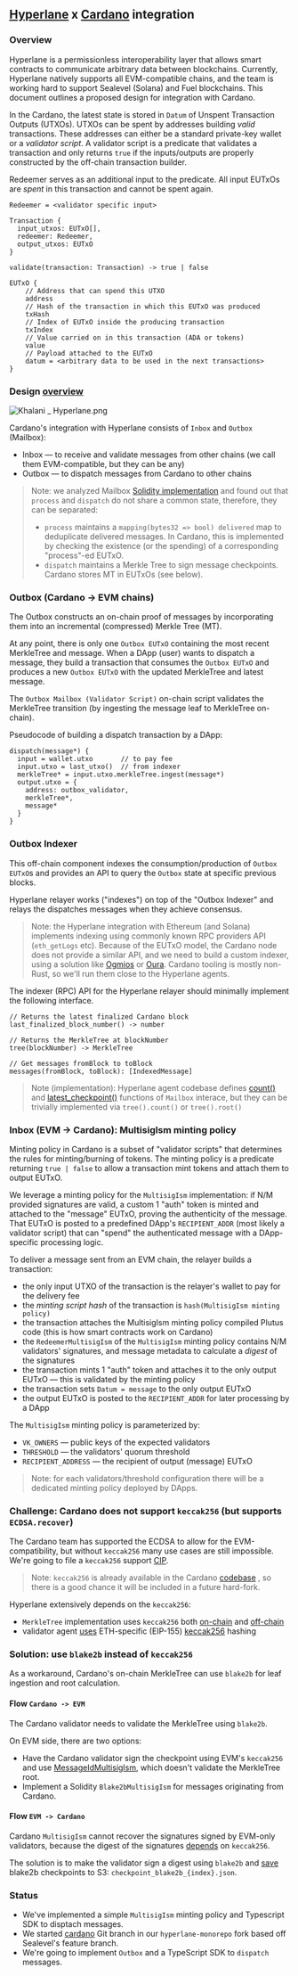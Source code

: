 ## [Hyperlane](https://hyperlane.xyz/) x [Cardano](https://cardano.org/) integration

### Overview
Hyperlane is a permissionless interoperability layer that allows smart contracts to communicate arbitrary data between blockchains.
Currently, Hyperlane natively supports all EVM-compatible chains, and the team is working hard to support Sealevel (Solana) and Fuel blockchains.
This document outlines a proposed design for integration with Cardano.

In the Cardano, the latest state is stored in `Datum` of Unspent Transaction Outputs (UTXOs). UTXOs can be spent by addresses building _valid_ transactions. These addresses can either be a standard private-key wallet or a _validator script_. A validator script is a predicate that validates a transaction and only returns `true` if the inputs/outputs are properly constructed by the off-chain transaction builder.

Redeemer serves as an additional input to the predicate. All input EUTxOs are _spent_ in this transaction and cannot be spent again.

```
Redeemer = <validator specific input>

Transaction {
  input_utxos: EUTxO[],
  redeemer: Redeemer,
  output_utxos: EUTxO
}

validate(transaction: Transaction) -> true | false

EUTxO {
    // Address that can spend this UTXO
    address
    // Hash of the transaction in which this EUTxO was produced
    txHash
    // Index of EUTxO inside the producing transaction
    txIndex
    // Value carried on in this transaction (ADA or tokens)
    value
    // Payload attached to the EUTxO
    datum = <arbitrary data to be used in the next transactions>
}
```

### Design [overview](https://www.figma.com/file/0N905WOhyF7HZkbLzWhgyH/Khalani-%2F-Hyperlane?type=whiteboard&node-id=1069-2246&t=UFrhL33SXJpXFuxz-0)

![Khalani _ Hyperlane.png](design.png)

Cardano's integration with Hyperlane consists of `Inbox` and `Outbox` (Mailbox):
- Inbox — to receive and validate messages from other chains (we call them EVM-compatible, but they can be any)
- Outbox — to dispatch messages from Cardano to other chains

> Note: we analyzed Mailbox [Solidity implementation](https://github.com/hyperlane-xyz/hyperlane-monorepo/blob/55f40ad7602e616367b2483b5ce57eaf7db5420d/solidity/contracts/Mailbox.sol#L18)
> and found out that `process` and `dispatch` do not share a common state, therefore, they can be separated:
> - `process` maintains a `mapping(bytes32 => bool) delivered` map to deduplicate delivered messages.
> In Cardano, this is implemented by checking the existence (or the spending) of a corresponding "process"-ed EUTxO.
> - `dispatch` maintains a Merkle Tree to sign message checkpoints. Cardano stores MT in EUTxOs (see below).

### Outbox (Cardano -> EVM chains)
The Outbox constructs an on-chain proof of messages by incorporating them into an incremental (compressed) Merkle Tree (MT).

At any point, there is only one `Outbox EUTxO` containing the most recent MerkleTree and message. When a DApp (user) wants to dispatch a message, they build a transaction that consumes the `Outbox EUTxO` and produces a new `Outbox EUTxO` with the updated MerkleTree and latest message.

The `Outbox Mailbox (Validator Script)` on-chain script validates the MerkleTree transition
(by ingesting the message leaf to MerkleTree on-chain).

Pseudocode of building a dispatch transaction by a DApp:
```
dispatch(message*) {
  input = wallet.utxo       // to pay fee
  input.utxo = last_utxo()  // from indexer
  merkleTree* = input.utxo.merkleTree.ingest(message*)
  output.utxo = {
    address: outbox_validator,
    merkleTree*,
    message*
  }
}
```

### Outbox Indexer
This off-chain component indexes the consumption/production of `Outbox EUTxO`s
and provides an API to query the `Outbox` state at specific previous blocks.

Hyperlane relayer works ("indexes") on top of the "Outbox Indexer" and relays the dispatches messages when they achieve consensus.

> Note: the Hyperlane integration with Ethereum (and Solana) implements indexing using commonly known RPC providers API (`eth_getLogs` etc).
> Because of the EUTxO model, the Cardano node does not provide a similar API, and we need to build a custom indexer,
> using a solution like [Ogmios](https://ogmios.dev/) or [Oura](https://github.com/txpipe/oura).
> Cardano tooling is mostly non-Rust, so we'll run them close to the Hyperlane agents.

The indexer (RPC) API for the Hyperlane relayer should minimally implement the following interface.
```
// Returns the latest finalized Cardano block
last_finalized_block_number() -> number

// Returns the MerkleTree at blockNumber
tree(blockNumber) -> MerkleTree

// Get messages fromBlock to toBlock
messages(fromBlock, toBlock): [IndexedMessage]
```

> Note (implementation): Hyperlane agent codebase defines [count()](https://github.com/hyperlane-xyz/hyperlane-monorepo/blob/50f04db1faddb6d471b85386bb977fe9762753df/rust/hyperlane-core/src/traits/mailbox.rs#L32) and [latest_checkpoint()](https://github.com/hyperlane-xyz/hyperlane-monorepo/blob/50f04db1faddb6d471b85386bb977fe9762753df/rust/hyperlane-core/src/traits/mailbox.rs#L41) functions of `Mailbox` interace, but they can be trivially implemented via `tree().count()` or `tree().root()`

### Inbox (EVM -> Cardano): MultisigIsm minting policy
Minting policy in Cardano is a subset of "validator scripts" that determines the rules for minting/burning of tokens.
The minting policy is a predicate returning `true | false` to allow a transaction mint tokens and attach them to output EUTxO.

We leverage a minting policy for the `MultisigIsm` implementation: if N/M provided signatures are valid,
a custom 1 "auth" token is minted and attached to the "message" EUTxO, proving the authenticity of the message.
That EUTxO is posted to a predefined DApp's `RECIPIENT_ADDR` (most likely a validator script)
that can "spend" the authenticated message with a DApp-specific processing logic.

To deliver a message sent from an EVM chain, the relayer builds a transaction:
- the only input UTXO of the transaction is the relayer's wallet to pay for the delivery fee
- the _minting script hash_ of the transaction is `hash(MultisigIsm minting policy)`
- the transaction attaches the MultisigIsm minting policy compiled Plutus code (this is how smart contracts work on Cardano)
- the `RedeemerMultisigIsm` of the `MultisigIsm` minting policy contains N/M validators' signatures, and message metadata to calculate a _digest_ of the signatures
- the transaction mints 1 "auth" token and attaches it to the only output EUTxO — this is validated by the minting policy
- the transaction sets `Datum = message` to the only output EUTxO
- the output EUTxO is posted to the `RECIPIENT_ADDR` for later processing by a DApp

The `MultisigIsm` minting policy is parameterized by:
- `VK_OWNERS` — public keys of the expected validators
- `THRESHOLD` — the validators' quorum threshold
- `RECIPIENT_ADDRESS` — the recipient of output (message) EUTxO

> Note: for each validators/threshold configuration there will be a dedicated minting policy deployed by DApps.

### Challenge: Cardano does not support `keccak256` (but supports `ECDSA.recover`)
The Cardano team has supported the ECDSA to allow for the EVM-compatibility, but without `keccak256` many use cases are still impossible.
We're going to file a `keccak256` support [CIP](https://github.com/cardano-foundation/CIPs).
> Note: `keccak256` is already available in the Cardano [codebase](https://github.com/input-output-hk/cardano-base/blob/master/cardano-crypto-class/src/Cardano/Crypto/Hash/Keccak256.hs)
>, so there is a good chance it will be included in a future hard-fork.

Hyperlane extensively depends on the `keccak256`:
- `MerkleTree` implementation uses `keccak256` both [on-chain](https://github.com/hyperlane-xyz/hyperlane-monorepo/blob/50f04db1faddb6d471b85386bb977fe9762753df/solidity/contracts/libs/Merkle.sol#L39) and [off-chain](https://github.com/hyperlane-xyz/hyperlane-monorepo/blob/e5e794eda42d906563a4929a4c39bbf2c6993ba3/rust/hyperlane-core/src/accumulator/mod.rs#L20)
- validator agent [uses](https://github.com/hyperlane-xyz/hyperlane-monorepo/blob/d57ae5f628bcf3bc0ebcac2c832ad2821a4a5cbb/rust/agents/validator/src/validator.rs#L63) ETH-specific (EIP-155) [keccak256](https://github.com/hyperlane-xyz/ethers-rs/blob/fe5d88220fc15d99ed19ae20e80ef7985673fa9a/ethers-core/src/utils/hash.rs#LL21C13-L21C13) hashing

### Solution: use `blake2b` instead of `keccak256`
As a workaround, Cardano's on-chain MerkleTree can use `blake2b` for leaf ingestion and root calculation.


#### Flow `Cardano -> EVM`
The Cardano validator needs to validate the MerkleTree using `blake2b`.

On EVM side, there are two options:
- Have the Cardano validator sign the checkpoint using EVM's `keccak256` and use [MessageIdMultisigIsm]([MessageIdMultisigIsm](https://github.com/hyperlane-xyz/hyperlane-monorepo/blob/50f04db1faddb6d471b85386bb977fe9762753df/solidity/contracts/isms/multisig/AbstractMessageIdMultisigIsm.sol#L16)), which doesn't validate the MerkleTree root.
- Implement a Solidity `Blake2bMultisigIsm` for messages originating from Cardano.

#### Flow `EVM -> Cardano`
Cardano `MultisigIsm` cannot recover the signatures signed by EVM-only validators, because the digest of the signatures [depends](https://github.com/hyperlane-xyz/hyperlane-monorepo/blob/50f04db1faddb6d471b85386bb977fe9762753df/rust/hyperlane-core/src/types/checkpoint.rs#L39) on `keccak256`.

The solution is to make the validator sign a digest using `blake2b` and [save](https://github.com/hyperlane-xyz/hyperlane-monorepo/blob/50f04db1faddb6d471b85386bb977fe9762753df/rust/hyperlane-base/src/types/s3_storage.rs#L127) blake2b checkpoints to S3: `checkpoint_blake2b_{index}.json`.

### Status
- We've implemented a simple `MultisigIsm` minting policy and Typescript SDK to disptach messages.
- We started [cardano](https://github.com/tvl-labs/hyperlane-monorepo/tree/cardano) Git branch in our `hyperlane-monorepo` fork based off Sealevel's feature branch.
- We're going to implement `Outbox` and a TypeScript SDK to `dispatch` messages.
